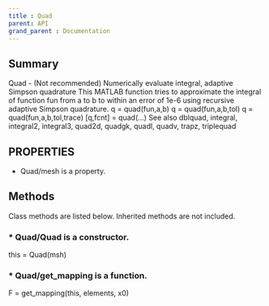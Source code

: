 ```yaml
---
title : Quad
parent: API
grand_parent : Documentation
---
```

## Summary
Quad - (Not recommended) Numerically evaluate integral, adaptive Simpson quadrature
This MATLAB function tries to approximate the integral of function fun from a to
b to within an error of 1e-6 using recursive adaptive Simpson quadrature.
q = quad(fun,a,b)
q = quad(fun,a,b,tol)
q = quad(fun,a,b,tol,trace)
[q,fcnt] = quad(...)
See also dblquad, integral, integral2, integral3, quad2d, quadgk, quadl,
quadv, trapz, triplequad
## PROPERTIES
* Quad/mesh is a property.

## Methods
Class methods are listed below. Inherited methods are not included.
### * Quad/Quad is a constructor.
this = Quad(msh)

### * Quad/get_mapping is a function.
F = get_mapping(this, elements, x0)

